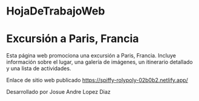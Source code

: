 # HojaDeTrabajoWeb
# Excursión a Paris, Francia

Esta página web promociona una excursión a Paris, Francia. Incluye información sobre el lugar, una galería de imágenes, un itinerario detallado y una lista de actividades.

Enlace de sitio web publicado https://spiffy-rolypoly-02b0b2.netlify.app/

Desarrollado por Josue Andre Lopez Diaz 
